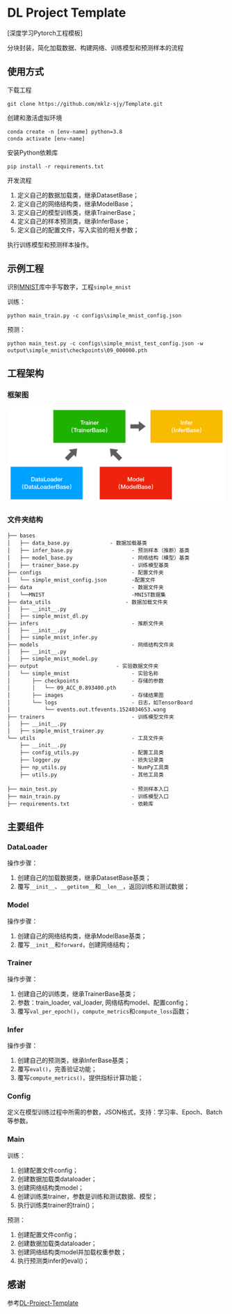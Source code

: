 # DL Project Template

[深度学习Pytorch工程模板]

分块封装，简化加载数据、构建网络、训练模型和预测样本的流程

## 使用方式

下载工程

```text
git clone https://github.com/mklz-sjy/Template.git
```

创建和激活虚拟环境

```text
conda create -n [env-name] python=3.8
conda activate [env-name]
```

安装Python依赖库

```text
pip install -r requirements.txt
```

开发流程

1. 定义自己的数据加载类，继承DatasetBase；
2. 定义自己的网络结构类，继承ModelBase；
3. 定义自己的模型训练类，继承TrainerBase；
4. 定义自己的样本预测类，继承InferBase；
4. 定义自己的配置文件，写入实验的相关参数；

执行训练模型和预测样本操作。

## 示例工程

识别[MNIST](http://yann.lecun.com/exdb/mnist/)库中手写数字，工程``simple_mnist``

训练：

```text
python main_train.py -c configs\simple_mnist_config.json
```

预测：

```text
python main_test.py -c configs\simple_mnist_test_config.json -w output\simple_mnist\checkpoints\09_000000.pth
```

## 工程架构

### 框架图

![架构](doc/arc.png)

### 文件夹结构

```text
├── bases
│   ├── data_base.py             - 数据加载基类
│   ├── infer_base.py                   - 预测样本（推断）基类
│   ├── model_base.py                   - 网络结构（模型）基类
│   ├── trainer_base.py                 - 训练模型基类
├── configs                             - 配置文件夹
│   └── simple_mnist_config.json        -配置文件
├── data                                - 数据文件夹 
│   └──MNIST                            -MNIST数据集
├── data_utils                        - 数据加载文件夹
│   ├── __init__.py
│   ├── simple_mnist_dl.py
├── infers                              - 推断文件夹
│   ├── __init__.py
│   ├── simple_mnist_infer.py
├── models                              - 网络结构文件夹
│   ├── __init__.py
│   ├── simple_mnist_model.py
├── output                         - 实验数据文件夹
│   └── simple_mnist                    - 实验名称
│       ├── checkpoints                 - 存储的参数
│       │   └── 09_ACC_0.893400.pth
│       ├── images                      - 存储结果图
│       └── logs                        - 日志，如TensorBoard
│           └── events.out.tfevents.1524034653.wang
├── trainers                            - 训练模型文件夹
│   ├── __init__.py
│   ├── simple_mnist_trainer.py
└── utils                               - 工具文件夹
    ├── __init__.py
    ├── config_utils.py                 - 配置工具类
    ├── logger.py                       - 损失记录类
    ├── np_utils.py                     - NumPy工具类
    ├── utils.py                        - 其他工具类

├── main_test.py                        - 预测样本入口
├── main_train.py                       - 训练模型入口
├── requirements.txt                    - 依赖库
```

## 主要组件

### DataLoader

操作步骤：

1. 创建自己的加载数据类，继承DatasetBase基类；
2. 覆写``__init__``、``__getitem__``和``__len__``，返回训练和测试数据；

### Model

操作步骤：

1. 创建自己的网络结构类，继承ModelBase基类；
2. 覆写``__init__``和``forward``，创建网络结构；

### Trainer

操作步骤：

1. 创建自己的训练类，继承TrainerBase基类；
2. 参数：train_loader, val_loader, 网络结构model、配置config；
3. 覆写``val_per_epoch()``，``compute_metrics``和``compute_loss``函数；

### Infer

操作步骤：

1. 创建自己的预测类，继承InferBase基类；
2. 覆写``eval()``，完善验证功能；
3. 覆写``compute_metrics()``，提供指标计算功能；


### Config

定义在模型训练过程中所需的参数，JSON格式，支持：学习率、Epoch、Batch等参数。

### Main

训练：

1. 创建配置文件config；
2. 创建数据加载类dataloader；
3. 创建网络结构类model；
4. 创建训练类trainer，参数是训练和测试数据、模型；
5. 执行训练类trainer的train()；

预测：

1. 创建配置文件config；
2. 创建数据加载类dataloader；
3. 创建网络结构类model并加载权重参数；
4. 执行预测类infer的eval()；

## 感谢

参考[DL-Project-Template](https://github.com/SpikeKing/DL-Project-Template)





